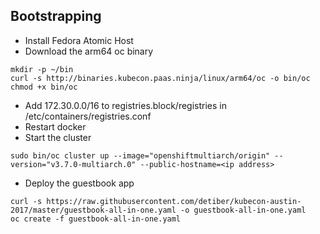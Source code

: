 ## Bootstrapping
- Install Fedora Atomic Host
- Download the arm64 oc binary
```
mkdir -p ~/bin
curl -s http://binaries.kubecon.paas.ninja/linux/arm64/oc -o bin/oc
chmod +x bin/oc
```
- Add 172.30.0.0/16 to registries.block/registries in /etc/containers/registries.conf
- Restart docker
- Start the cluster
```
sudo bin/oc cluster up --image="openshiftmultiarch/origin" --version="v3.7.0-multiarch.0" --public-hostname=<ip address>
```
- Deploy the guestbook app
```
curl -s https://raw.githubusercontent.com/detiber/kubecon-austin-2017/master/guestbook-all-in-one.yaml -o guestbook-all-in-one.yaml
oc create -f guestbook-all-in-one.yaml
```
